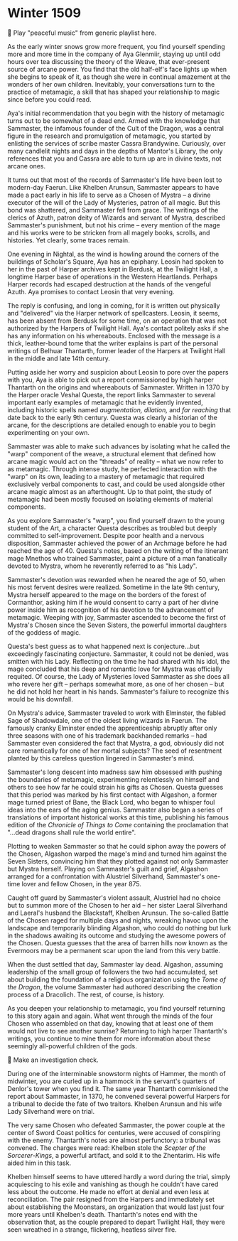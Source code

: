 # Winter 1509

<aside>
🎵 Play "peaceful music" from generic playlist here.

</aside>

As the early winter snows grow more frequent, you find yourself spending more and more time in the company of Aya Glenmiir, staying up until odd hours over tea discussing the theory of the Weave, that ever-present source of arcane power. You find that the old half-elf's face lights up when she begins to speak of it, as though she were in continual amazement at the wonders of her own children. Inevitably, your conversations turn to the practice of metamagic, a skill that has shaped your relationship to magic since before you could read.

Aya's initial recommendation that you begin with the history of metamagic turns out to be somewhat of a dead end. Armed with the knowledge that Sammaster, the infamous founder of the Cult of the Dragon, was a central figure in the research and promulgation of metamagic, you started by enlisting the services of scribe master Cassra Brandywine. Curiously, over many candlelit nights and days in the depths of Mantor's Library, the only references that you and Cassra are able to turn up are in divine texts, not arcane ones.

It turns out that most of the records of Sammaster's life have been lost to modern-day Faerun. Like Khelben Arunsun, Sammaster appears to have made a pact early in his life to serve as a Chosen of Mystra – a divine executor of the will of the Lady of Mysteries, patron of all magic. But this bond was shattered, and Sammaster fell from grace. The writings of the clerics of Azuth, patron deity of Wizards and servant of Mystra, described Sammaster's punishment, but not his crime – every mention of the mage and his works were to be stricken from all magely books, scrolls, and histories. Yet clearly, some traces remain.

One evening in Nightal, as the wind is howling around the corners of the buildings of Scholar's Square, Aya has an epiphany. Leosin had spoken to her in the past of Harper archives kept in Berdusk, at the Twilight Hall, a longtime Harper base of operations in the Western Heartlands. Perhaps Harper records had escaped destruction at the hands of the vengeful Azuth. Aya promises to contact Leosin that very evening.

The reply is confusing, and long in coming, for it is written out physically and "delivered" via the Harper network of spellcasters. Leosin, it seems, has been absent from Berdusk for some time, on an operation that was not authorized by the Harpers of Twilight Hall. Aya's contact politely asks if she has any information on his whereabouts. Enclosed with the message is a thick, leather-bound tome that the writer explains is part of the personal writings of Belhuar Thantarth, former leader of the Harpers at Twilight Hall in the middle and late 14th century.

Putting aside her worry and suspicion about Leosin to pore over the papers with you, Aya is able to pick out a report commissioned by high harper Thantarth on the origins and whereabouts of Sammaster. Written in 1370 by the Harper oracle Veshal Questa, the report links Sammaster to several important early examples of metamagic that he evidently invented, including historic spells named *augmentation, dilation,* and *far reaching* that date back to the early 9th century. Questa was clearly a historian of the arcane, for the descriptions are detailed enough to enable you to begin experimenting on your own.

Sammaster was able to make such advances by isolating what he called the "warp" component of the weave, a structural element that defined how arcane magic would act on the "threads" of reality – what we now refer to as metamagic. Through intense study, he perfected interaction with the "warp" on its own, leading to a mastery of metamagic that required exclusively verbal components to cast, and could be used alongside other arcane magic almost as an afterthought. Up to that point, the study of metamagic had been mostly focused on isolating elements of material components.

As you explore Sammaster's "warp", you find yourself drawn to the young student of the Art, a character Questa describes as troubled but deeply committed to self-improvement. Despite poor health and a nervous disposition, Sammaster achieved the power of an Archmage before he had reached the age of 40. Questa's notes, based on the writing of the itinerant mage Mnethos who trained Sammaster, paint a picture of a man fanatically devoted to Mystra, whom he reverently referred to as "his Lady".

Sammaster's devotion was rewarded when he neared the age of 50, when his most fervent desires were realized. Sometime in the late 9th century, Mystra herself appeared to the mage on the borders of the forest of Cormanthor, asking him if he would consent to carry a part of her divine power inside him as recognition of his devotion to the advancement of metamagic. Weeping with joy, Sammaster ascended to become the first of Mystra's Chosen since the Seven Sisters, the powerful immortal daughters of the goddess of magic. 

Questa's best guess as to what happened next is conjecture...but exceedingly fascinating conjecture. Sammaster, it could not be denied, was smitten with his Lady. Reflecting on the time he had shared with his idol, the mage concluded that his deep and romantic love for Mystra was officially requited. Of course, the Lady of Mysteries loved Sammaster as she does all who revere her gift – perhaps somewhat more, as one of her chosen – but he did not hold her heart in his hands. Sammaster's failure to recognize this would be his downfall.

On Mystra's advice, Sammaster traveled to work with Elminster, the fabled Sage of Shadowdale, one of the oldest living wizards in Faerun. The famously cranky Elminster ended the apprenticeship abruptly after only three seasons with one of his trademark backhanded remarks – had Sammaster even considered the fact that Mystra, a god, obviously did not care romantically for one of her mortal subjects? The seed of resentment planted by this careless question lingered in Sammaster's mind.

Sammaster's long descent into madness saw him obsessed with pushing the boundaries of metamagic, experimenting relentlessly on himself and others to see how far he could strain his gifts as Chosen. Questa guesses that this period was marked by his first contact with Algashon, a former mage turned priest of Bane, the Black Lord, who began to whisper foul ideas into the ears of the aging genius. Sammaster also began a series of translations of important historical works at this time, publishing his famous edition of the *Chronicle of Things to Come* containing the proclamation that "...dead dragons shall rule the world entire".

Plotting to weaken Sammaster so that he could siphon away the powers of the Chosen, Algashon warped the mage's mind and turned him against the Seven Sisters, convincing him that they plotted against not only Sammaster but Mystra herself. Playing on Sammaster's guilt and grief, Algashon arranged for a confrontation with Alustriel Silverhand, Sammaster's one-time lover and fellow Chosen, in the year 875.

Caught off guard by Sammaster's violent assault, Alustriel had no choice but to summon more of the Chosen to her aid – her sister Laeral Silverhand and Laeral's husband the Blackstaff, Khelben Arunsun. The so-called Battle of the Chosen raged for multiple days and nights, wreaking havoc upon the landscape and temporarily blinding Algashon, who could do nothing but lurk in the shadows awaiting its outcome and studying the awesome powers of the Chosen. Questa guesses that the area of barren hills now known as the Evermoors may be a permanent scar upon the land from this very battle.

When the dust settled that day, Sammaster lay dead. Algashon, assuming leadership of the small group of followers the two had accumulated, set about building the foundation of a religious organization using the *Tome of the Dragon*, the volume Sammaster had authored describing the creation process of a Dracolich. The rest, of course, is history.

As you deepen your relationship to metamagic, you find yourself returning to this story again and again. What went through the minds of the four Chosen who assembled on that day, knowing that at least one of them would not live to see another sunrise? Returning to high harper Thantarth's writings, you continue to mine them for more information about these seemingly all-powerful children of the gods.

<aside>
🔎 Make an investigation check.

</aside>

During one of the interminable snowstorm nights of Hammer, the month of midwinter, you are curled up in a hammock in the servant's quarters of Denlor's tower when you find it. The same year Thantarth commisioned the report about Sammaster, in 1370, he convened several powerful Harpers for a tribunal to decide the fate of two traitors. Khelben Arunsun and his wife Lady Silverhand were on trial.

The very same Chosen who defeated Sammaster, the power couple at the center of Sword Coast politics for centuries, were accused of conspiring with the enemy. Thantarth's notes are almost perfunctory: a tribunal was convened. The charges were read: Khelben stole the *Scepter of the Sorcerer-Kings*, a powerful artifact, and sold it to the Zhentarim. His wife aided him in this task. 

Khelben himself seems to have uttered hardly a word during the trial, simply acquiescing to his exile and vanishing as though he couldn't have cared less about the outcome. He made no effort at denial and even less at reconciliation. The pair resigned from the Harpers and immediately set about establishing the Moonstars, an organization that would last just four more years until Khelben's death. Thantarth's notes end with the observation that, as the couple prepared to depart Twilight Hall, they were seen wreathed in a strange, flickering, heatless silver fire.
